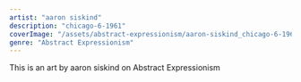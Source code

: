 ```yaml
---
artist: "aaron siskind"
description: "chicago-6-1961"
coverImage: "/assets/abstract-expressionism/aaron-siskind_chicago-6-1961.jpg"
genre: "Abstract Expressionism"
---
```

This is an art by aaron siskind on Abstract Expressionism

